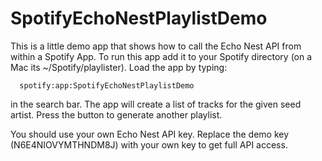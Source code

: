 # SpotifyEchoNestPlaylistDemo

This is a little demo app that shows how to call the Echo Nest API from within a Spotify App. To run this
app add it to your Spotify directory (on a Mac its ~/Spotify/playlister).  Load the app by typing:

      spotify:app:SpotifyEchoNestPlaylistDemo

in the search bar. The app will create a list of tracks for the given seed artist.   Press the button to
generate another playlist.

You should use your own Echo Nest API key. Replace the demo key (N6E4NIOVYMTHNDM8J) with your own key to
get full API access.





